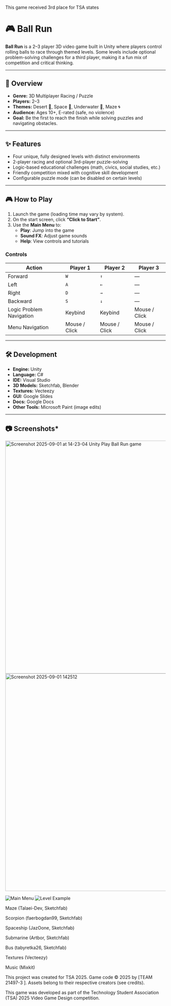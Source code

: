 This game received 3rd place for TSA states


# 🎮 Ball Run

**Ball Run** is a 2–3 player 3D video game built in Unity where players control rolling balls to race through themed levels. Some levels include optional problem-solving challenges for a third player, making it a fun mix of competition and critical thinking.  

---

## 📖 Overview
- **Genre:** 3D Multiplayer Racing / Puzzle  
- **Players:** 2–3  
- **Themes:** Desert 🌵, Space 🚀, Underwater 🌊, Maze 🌀  
- **Audience:** Ages 10+, E-rated (safe, no violence)  
- **Goal:** Be the first to reach the finish while solving puzzles and navigating obstacles.  

---

## ✨ Features
- Four unique, fully designed levels with distinct environments  
- 2-player racing and optional 3rd-player puzzle-solving  
- Logic-based educational challenges (math, civics, social studies, etc.)  
- Friendly competition mixed with cognitive skill development  
- Configurable puzzle mode (can be disabled on certain levels)  

---

## 🎮 How to Play
1. Launch the game (loading time may vary by system).  
2. On the start screen, click **“Click to Start”**.  
3. Use the **Main Menu** to:  
   - **Play**: Jump into the game  
   - **Sound FX**: Adjust game sounds  
   - **Help**: View controls and tutorials  

### Controls

| Action | Player 1 | Player 2 | Player 3 |
|--------|----------|----------|----------|
| Forward | `W` | `↑` | — |
| Left | `A` | `←` | — |
| Right | `D` | `→` | — |
| Backward | `S` | `↓` | — |
| Logic Problem Navigation | Keybind | Keybind | Mouse / Click |
| Menu Navigation | Mouse / Click | Mouse / Click | Mouse / Click |

---

## 🛠️ Development
- **Engine:** Unity  
- **Language:** C#  
- **IDE:** Visual Studio  
- **3D Models:** Sketchfab, Blender  
- **Textures:** Vecteezy  
- **GUI:** Google Slides  
- **Docs:** Google Docs  
- **Other Tools:** Microsoft Paint (image edits)  

---

## 📷 Screenshots*  
<img width="1300" height="731" alt="Screenshot 2025-09-01 at 14-23-04 Unity Play Ball Run game" src="https://github.com/user-attachments/assets/1a56a971-675f-46d9-b5bc-304c623b05d9" />
<img width="1302" height="683" alt="Screenshot 2025-09-01 142512" src="https://github.com/user-attachments/assets/862d49ba-bc04-42a1-b1e8-114464f64426" />



![Main Menu](screenshots/main_menu.png)
![Level Example](screenshots/level1.png)


Maze (Talaei-Dev, Sketchfab)

Scorpion (faerbogdan99, Sketchfab)

Spaceship (JazOone, Sketchfab)

Submarine (Artbor, Sketchfab)

Bus (tabyretka26, Sketchfab)

Textures (Vecteezy)

Music (Mixkit)

This project was created for TSA 2025.
Game code © 2025 by [TEAM 21497-3  ].
Assets belong to their respective creators (see credits).

This game was developed as part of the Technology Student Association (TSA) 2025 Video Game Design competition.
